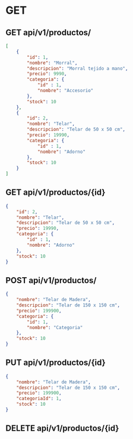 
# GET

## GET api/v1/productos/

```json
[
    {
        "id": 1,
        "nombre": "Morral",
        "descripcion": "Morral tejido a mano",
        "precio": 9990,
        "categoria": {
            "id" : 1,
            "nombre": "Accesorio"
        },
        "stock": 10
    },
    {
        "id": 2,
        "nombre": "Telar",
        "descripcion": "Telar de 50 x 50 cm",
        "precio": 19990,
        "categoria": {
            "id" : 1,
            "nombre": "Adorno"
        },
        "stock": 10
    }
]
```

## GET api/v1/productos/{id}

```json
{
    "id": 2,
    "nombre": "Telar",
    "descripcion": "Telar de 50 x 50 cm",
    "precio": 19990,
    "categoria": {
        "id" : 1,
        "nombre": "Adorno"
    },
    "stock": 10
}
```

## POST api/v1/productos/

```json
{
    "nombre": "Telar de Madera",
    "descripcion": "Telar de 150 x 150 cm",
    "precio": 199900,
    "categoria": {
        "id": 1,
        "nombre": "Categoria"
    },
    "stock": 10
}
```

## PUT api/v1/productos/{id}

```json
{
    "nombre": "Telar de Madera",
    "descripcion": "Telar de 150 x 150 cm",
    "precio": 199900,
    "categoriaId": 1,
    "stock": 10
}
```

## DELETE api/v1/productos/{id}

